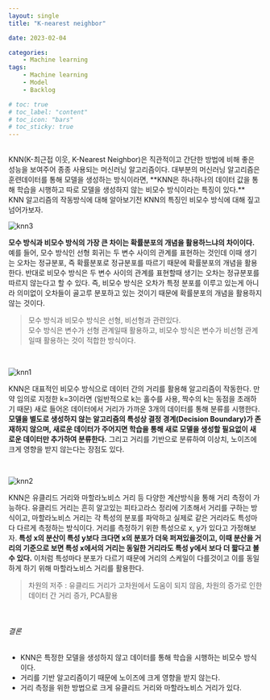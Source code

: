 ```yaml
---
layout: single
title: "K-nearest neighbor"

date: 2023-02-04

categories:
    - Machine learning
tags:
    - Machine learning
    - Model
    - Backlog

# toc: true
# toc_label: "content"
# toc_icon: "bars"
# toc_sticky: true
---
```

<br>
KNN(K-최근접 이웃, K-Nearest Neighbor)은 직관적이고 간단한 방법에 비해 좋은 성능을 보여주어 종종 사용되는 머신러닝 알고리즘이다. 대부분의 머신러닝 알고리즘은 훈련데이터를 통해 모델을 생성하는 방식이라면, **KNN은 하나하나의 데이터 값을 통해 학습을 시행하고 따로 모델을 생성하지 않는 비모수 방식이라는 특징이 있다.** KNN 알고리즘의 작동방식에 대해 알아보기전 KNN의 특징인 비모수 방식에 대해 짚고 넘어가보자.

<br>

![knn3](https://user-images.githubusercontent.com/82218035/117812408-b5d1cd00-b29c-11eb-8b84-276ff99e144a.PNG)

**모수 방식과 비모수 방식의 가장 큰 차이는 확률분포의 개념을 활용하느냐의 차이이다.** 예를 들어, 모수 방식인 선형 회귀는 두 변수 사이의 관계를 표현하는 것인데 이때 생기는 오차는 정규분포, 즉 확률분포로 정규분포를 따르기 때문에 확률분포의 개념을 활용한다. 반대로 비모수 방식은 두 변수 사이의 관계를 표현할때 생기는 오차는 정규분포를 따르지 않는다고 할 수 있다. 즉, 비모수 방식은 오차가 특정 분포를 이루고 있는게 아니라 의미없이 오차들이 골고루 분포하고 있는 것이기 때문에 확률분포의 개념을 활용하지 않는 것이다.
>모수 방식과 비모수 방식은 선형, 비선형과 관련있다.  
모수 방식은 변수가 선형 관계일때 활용하고, 비모수 방식은 변수가 비선형 관계일때 활용하는 것이
적합한 방식이다.

<br>

![knn1](https://user-images.githubusercontent.com/82218035/117812472-c7b37000-b29c-11eb-873e-860073605312.PNG)

KNN은 대표적인 비모수 방식으로 데이터 간의 거리를 활용해 알고리즘이 작동한다. 만약 임의로 지정한 k=3이라면 (일반적으로 k는 홀수를 사용, 짝수의 k는 동점을 초래하기 때문) 새로 들어온 데이터에서 거리가 가까운 3개의 데이터를 통해 분류를 시행한다. **모델을 별도로 생성하지 않는 알고리즘의 특성상 결정 경계(Decision Boundary)가 존재하지 않으며, 새로운 데이터가 주어지면 학습을 통해 새로 모델을 생성할 필요없이 새로운 데이터만 추가하여 분류한다.** 그리고 거리를 기반으로 분류하여 이상치, 노이즈에 크게 영향을 받지 않는다는 장점도 있다.

<br>

![knn2](https://user-images.githubusercontent.com/82218035/117812502-d1d56e80-b29c-11eb-9d41-311ed7bdf352.PNG)

KNN은 유클리드 거리와 마할라노비스 거리 등 다양한 계산방식을 통해 거리 측정이 가능하다. 유클리드 거리는 흔히 알고있는 피타고라스 정리에 기초해서 거리를 구하는 방식이고, 마할라노비스 거리는 각 특성의 분포를 파악하고 실제로 같은 거리라도 특성마다 다르게 측정하는 방식이다. 거리를 측정하기 위한 특성으로 x, y가 있다고 가정해보자. **특성 x의 분산이 특성 y보다 크다면 x의 분포가 더욱 퍼져있을것이고, 이때 분산을 거리의 기준으로 보면 특성 x에서의 거리는 동일한 거리라도 특성 y에서 보다 더 짧다고 볼 수 있다.** 이처럼 특성마다 분포가 다르기 때문에 거리의 스케일이 다를것이고 이를 동일하게 하기 위해 마할라노비스 거리를 활용한다.

>차원의 저주 : 유클리드 거리가 고차원에서 도움이 되지 않음,
차원의 증가로 인한 데이터 간 거리 증가, PCA활용

<br>

###### 결론
- KNN은 특정한 모델을 생성하지 않고 데이터를 통해 학습을 시행하는 비모수 방식이다.
- 거리를 기반 알고리즘이기 때문에 노이즈에 크게 영향을 받지 않는다.
- 거리 측정을 위한 방법으로 크게 유클리드 거리와 마할라노비스 거리가 있다.
